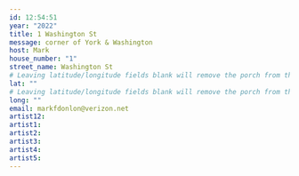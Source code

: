 ```yaml
---
id: 12:54:51
year: "2022"
title: 1 Washington St
message: corner of York & Washington
host: Mark
house_number: "1"
street_name: Washington St
# Leaving latitude/longitude fields blank will remove the porch from the Porchfest map.
lat: ""
# Leaving latitude/longitude fields blank will remove the porch from the Porchfest map.
long: ""
email: markfdonlon@verizon.net
artist12: 
artist1: 
artist2: 
artist3: 
artist4: 
artist5: 
---
```

